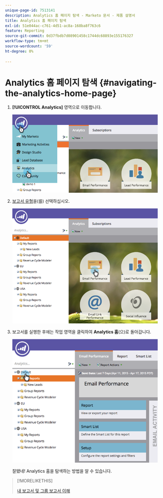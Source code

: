 ```yaml
---
unique-page-id: 7513141
description: Analytics 홈 페이지 탐색 - Marketo 문서 - 제품 설명서
title: Analytics 홈 페이지 탐색
exl-id: 51e044ac-c761-4d51-ac8a-168ba8f763c6
feature: Reporting
source-git-commit: 0d37fbdb7d08901458c1744dc68893e155176327
workflow-type: tm+mt
source-wordcount: '59'
ht-degree: 0%

---
```


# Analytics 홈 페이지 탐색 {#navigating-the-analytics-home-page}

1. **[!UICONTROL Analytics]** 영역으로 이동합니다.

   ![](assets/image2015-4-27-8-3a38-3a10.png)

1. [보고서 유형](/help/marketo/product-docs/reporting/basic-reporting/report-types/report-type-overview.md)을(를) 선택하십시오.

   ![](assets/image2015-4-27-8-3a38-3a22.png)

1. 보고서를 실행한 후에는 작업 영역을 클릭하여 **Analytics 홈**(으)로 돌아갑니다.

   ![](assets/image2015-4-27-8-3a38-3a34.png)

   잘됐네! Analytics 홈을 탐색하는 방법을 알 수 있습니다.

>[!MORELIKETHIS]
>
>[내 보고서 및 그룹 보고서 이해](/help/marketo/product-docs/reporting/basic-reporting/creating-reports/understanding-my-reports-and-group-reports.md)
